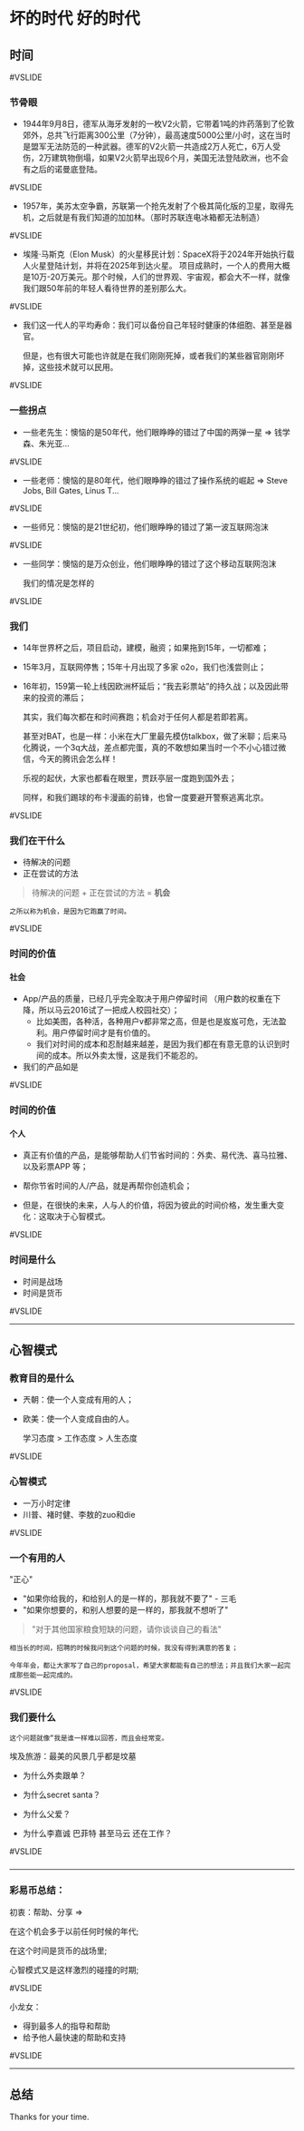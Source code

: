 # 坏的时代 好的时代

## 时间

#VSLIDE

### 节骨眼

- 1944年9月8日，德军从海牙发射的一枚V2火箭，它带着1吨的炸药落到了伦敦郊外，总共飞行距离300公里（7分钟），最高速度5000公里/小时，这在当时是盟军无法防范的一种武器。德军的V2火箭一共造成2万人死亡，6万人受伤，2万建筑物倒塌，如果V2火箭早出现6个月，美国无法登陆欧洲，也不会有之后的诺曼底登陆。

#VSLIDE

- 1957年，美苏太空争霸，苏联第一个抢先发射了个极其简化版的卫星，取得先机，之后就是有我们知道的加加林。（那时苏联连电冰箱都无法制造）


#VSLIDE


- 埃隆·马斯克（Elon Musk）的火星移民计划：SpaceX将于2024年开始执行载人火星登陆计划，并将在2025年到达火星。 项目成熟时，一个人的费用大概是10万-20万美元。那个时候，人们的世界观、宇宙观，都会大不一样，就像我们跟50年前的年轻人看待世界的差别那么大。

#VSLIDE

- 我们这一代人的平均寿命：我们可以备份自己年轻时健康的体细胞、甚至是器官。



    但是，也有很大可能也许就是在我们刚刚死掉，或者我们的某些器官刚刚坏掉，这些技术就可以民用。


#VSLIDE

### 一些拐点

- 一些老先生：懊恼的是50年代，他们眼睁睁的错过了中国的两弹一星 => 钱学森、朱光亚...


#VSLIDE

- 一些老师：懊恼的是80年代，他们眼睁睁的错过了操作系统的崛起 => Steve Jobs, Bill Gates, Linus T...

#VSLIDE

- 一些师兄：懊恼的是21世纪初，他们眼睁睁的错过了第一波互联网泡沫

#VSLIDE

- 一些同学：懊恼的是万众创业，他们眼睁睁的错过了这个移动互联网泡沫


    我们的情况是怎样的

#VSLIDE

### 我们

- 14年世界杯之后，项目启动，建模，融资；如果拖到15年，一切都难；
- 15年3月，互联网停售；15年十月出现了多家 o2o，我们也浅尝则止；
- 16年初，159第一轮上线因欧洲杯延后；“我去彩票站”的持久战；以及因此带来的投资的滞后；


    其实，我们每次都在和时间赛跑；机会对于任何人都是若即若离。

    甚至对BAT，也是一样：小米在大厂里最先模仿talkbox，做了米聊；后来马化腾说，一个3q大战，差点都完蛋，真的不敢想如果当时一个不小心错过微信，今天的腾讯会怎么样！

    乐视的起伏，大家也都看在眼里，贾跃亭层一度跑到国外去；

    同样，和我们踢球的布卡漫画的前锋，也曾一度要避开警察逃离北京。


#VSLIDE

### 我们在干什么

- 待解决的问题
- 正在尝试的方法


>  待解决的问题 + 正在尝试的方法 = **机会** 


    之所以称为机会，是因为它跑赢了时间。


#VSLIDE


### 时间的价值

#### 社会
- App/产品的质量，已经几乎完全取决于用户停留时间 （用户数的权重在下降，所以马云2016试了一把成人校园社交）；
    -   比如美图，各种活，各种用户v都非常之高，但是也是岌岌可危，无法盈利。用户停留时间才是有价值的。
    -   我们对时间的成本和忍耐越来越差，是因为我们都在有意无意的认识到时间的成本。所以外卖太慢，这是我们不能忍的。
- 我们的产品如是


#VSLIDE

### 时间的价值

#### 个人
- 真正有价值的产品，是能够帮助人们节省时间的：外卖、易代洗、喜马拉雅、以及彩票APP 等；
- 帮你节省时间的人/产品，就是再帮你创造机会；


- 但是，在很快的未来，人与人的价值，将因为彼此的时间价格，发生重大变化：这取决于心智模式。

#VSLIDE

### 时间是什么

- 时间是战场
- 时间是货币


#VSLIDE

--------------------------

## 心智模式

### 教育目的是什么

- 兲朝：使一个人变成有用的人；
- 欧美：使一个人变成自由的人。


    学习态度 > 工作态度 > 人生态度

#VSLIDE

### 心智模式

- 一万小时定律
- 川普、褚时健、李敖的zuo和die

#VSLIDE

### 一个有用的人

"正心"

- "如果你给我的，和给别人的是一样的，那我就不要了" - 三毛
- "如果你想要的，和别人想要的是一样的，那我就不想听了" 

> "对于其他国家粮食短缺的问题，请你谈谈自己的看法"

    相当长的时间，招聘的时候我问到这个问题的时候，我没有得到满意的答复；

    今年年会，都让大家写了自己的proposal，希望大家都能有自己的想法；并且我们大家一起完成那些能一起完成的。
    
#VSLIDE


### 我们要什么

    这个问题就像“我是谁一样难以回答，而且会经常变。


埃及旅游：最美的风景几乎都是坟墓


- 为什么外卖跟单？
- 为什么secret santa？

- 为什么父爱？
- 为什么李嘉诚 巴菲特 甚至马云 还在工作？


#VSLIDE

### 

-------

### 彩易币总结：

初衷：帮助、分享 =>

在这个机会多于以前任何时候的年代;

在这个时间是货币的战场里;

心智模式又是这样激烈的碰撞的时期;

#VSLIDE


小龙女：
- 得到最多人的指导和帮助
- 给予他人最快速的帮助和支持

#VSLIDE

----
## 总结

Thanks for your time.